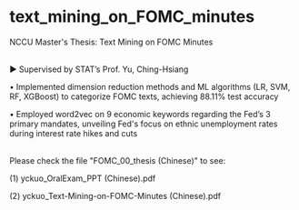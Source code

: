 # text_mining_on_FOMC_minutes
NCCU Master's Thesis: Text Mining on FOMC Minutes 
<br /> <br />


▶ Supervised by STAT’s Prof. Yu, Ching-Hsiang

   • Implemented dimension reduction methods and ML algorithms (LR, SVM, RF, XGBoost) to categorize FOMC texts, achieving 88.11% test accuracy
   
   • Employed word2vec on 9 economic keywords regarding the Fed’s 3 primary mandates, unveiling Fed's focus on ethnic unemployment rates during interest rate hikes and cuts 
<br /> <br />
   

Please check the file "FOMC_00_thesis (Chinese)" to see:

(1) yckuo_OralExam_PPT (Chinese).pdf

(2) yckuo_Text-Mining-on-FOMC-Minutes (Chinese).pdf

